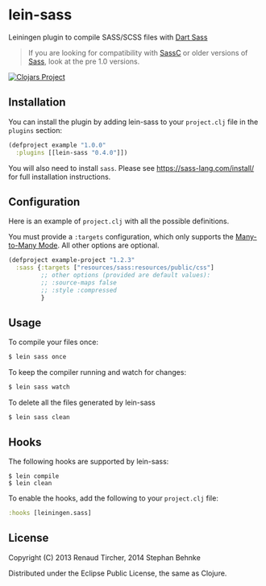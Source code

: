 # lein-sass 

Leiningen plugin to compile SASS/SCSS files with [Dart Sass](https://sass-lang.com/dart-sass/)

> If you are looking for compatibility with [SassC](https://github.com/sass/sassc) or
older versions of [Sass](http://sass-lang.com), look at the pre 1.0 versions.

[![Clojars Project](http://clojars.org/lein-sass/latest-version.svg)](http://clojars.org/lein-sass)


## Installation

You can install the plugin by adding lein-sass to your `project.clj` file in the `plugins` section:

```clj
(defproject example "1.0.0"
  :plugins [[lein-sass "0.4.0"]])
```

You will also need to install `sass`. Please see https://sass-lang.com/install/ for full installation instructions. 

## Configuration

Here is an example of `project.clj` with all the possible definitions.

You must provide a `:targets` configuration, which only supports the [Many-to-Many Mode](https://sass-lang.com/documentation/cli/dart-sass/#many-to-many-mode). All other options are optional.

```clj
(defproject example-project "1.2.3"
  :sass {:targets ["resources/sass:resources/public/css"]
         ;; other options (provided are default values):
         ;; :source-maps false
         ;; :style :compressed
         }
```


## Usage

To compile your files once:

```sh
$ lein sass once
```

To keep the compiler running and watch for changes:

```sh
$ lein sass watch
```

To delete all the files generated by lein-sass

```
$ lein sass clean
```


## Hooks

The following hooks are supported by lein-sass:

```
$ lein compile
$ lein clean
```

To enable the hooks, add the following to your `project.clj` file:

```clj
:hooks [leiningen.sass]
```


## License

Copyright (C) 2013 Renaud Tircher, 2014 Stephan Behnke

Distributed under the Eclipse Public License, the same as Clojure.

